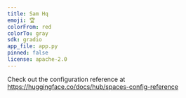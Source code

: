 ```yaml
---
title: Sam Hq
emoji: 🏆
colorFrom: red
colorTo: gray
sdk: gradio
app_file: app.py
pinned: false
license: apache-2.0
---
```


Check out the configuration reference at https://huggingface.co/docs/hub/spaces-config-reference
